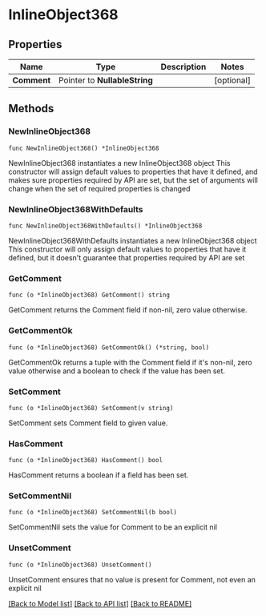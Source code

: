 # InlineObject368

## Properties

Name | Type | Description | Notes
------------ | ------------- | ------------- | -------------
**Comment** | Pointer to **NullableString** |  | [optional] 

## Methods

### NewInlineObject368

`func NewInlineObject368() *InlineObject368`

NewInlineObject368 instantiates a new InlineObject368 object
This constructor will assign default values to properties that have it defined,
and makes sure properties required by API are set, but the set of arguments
will change when the set of required properties is changed

### NewInlineObject368WithDefaults

`func NewInlineObject368WithDefaults() *InlineObject368`

NewInlineObject368WithDefaults instantiates a new InlineObject368 object
This constructor will only assign default values to properties that have it defined,
but it doesn't guarantee that properties required by API are set

### GetComment

`func (o *InlineObject368) GetComment() string`

GetComment returns the Comment field if non-nil, zero value otherwise.

### GetCommentOk

`func (o *InlineObject368) GetCommentOk() (*string, bool)`

GetCommentOk returns a tuple with the Comment field if it's non-nil, zero value otherwise
and a boolean to check if the value has been set.

### SetComment

`func (o *InlineObject368) SetComment(v string)`

SetComment sets Comment field to given value.

### HasComment

`func (o *InlineObject368) HasComment() bool`

HasComment returns a boolean if a field has been set.

### SetCommentNil

`func (o *InlineObject368) SetCommentNil(b bool)`

 SetCommentNil sets the value for Comment to be an explicit nil

### UnsetComment
`func (o *InlineObject368) UnsetComment()`

UnsetComment ensures that no value is present for Comment, not even an explicit nil

[[Back to Model list]](../README.md#documentation-for-models) [[Back to API list]](../README.md#documentation-for-api-endpoints) [[Back to README]](../README.md)


